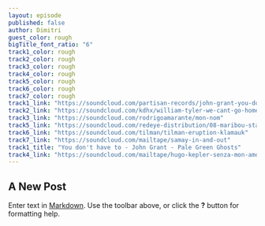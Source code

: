 ```yaml
---
layout: episode
published: false
author: Dimitri
guest_color: rough
bigTitle_font_ratio: "6"
track1_color: rough
track2_color: rough
track3_color: rough
track4_color: rough
track5_color: rough
track6_color: rough
track7_color: rough
track1_link: "https://soundcloud.com/partisan-records/john-grant-you-dont-have-to"
track2_link: "https://soundcloud.com/kdhx/william-tyler-we-cant-go-home"
track3_link: "https://soundcloud.com/rodrigoamarante/mon-nom"
track5_link: "https://soundcloud.com/redeye-distribution/08-maribou-state-midas-feat"
track6_link: "https://soundcloud.com/tilman/tilman-eruption-klamauk"
track7_link: "https://soundcloud.com/mailtape/samay-in-and-out"
track1_title: "You don't have to - John Grant - Pale Green Ghosts"
track4_link: "https://soundcloud.com/mailtape/hugo-kepler-senza-mon-amour"
---
```


## A New Post

Enter text in [Markdown](http://daringfireball.net/projects/markdown/). Use the toolbar above, or click the **?** button for formatting help.

